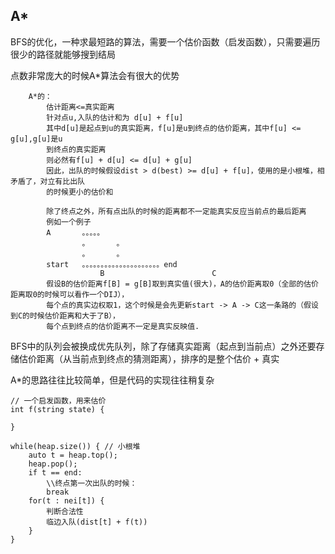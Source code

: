 ## A*

BFS的优化，一种求最短路的算法，需要一个估价函数（启发函数），只需要遍历很少的路径就能够搜到结局

点数非常庞大的时候A*算法会有很大的优势

```
    A*的：
        估计距离<=真实距离
        针对点u,入队的估计和为 d[u] + f[u]
        其中d[u]是起点到u的真实距离，f[u]是u到终点的估价距离，其中f[u] <= g[u],g[u]是u
        到终点的真实距离
        则必然有f[u] + d[u] <= d[u] + g[u]
        因此，出队的时候假设dist > d(best) >= d[u] + f[u]，使用的是小根堆，相矛盾了，对立有比出队
        的时候更小的估价和

        除了终点之外，所有点出队的时候的距离都不一定能真实反应当前点的最后距离
        例如一个例子
        A       。。。。。
                。      。
                。      。
        start   。。。。。。。。。。。。。。。。。。。。。end
                    B                        C
        假设B的估价距离f[B] = g[B]取到真实值(很大)，A的估价距离取0（全部的估价距离取0的时候可以看作一个DIJ），
        每个点的真实边权取1，这个时候是会先更新start -> A -> C这一条路的（假设到C的时候估价距离和大于了B），
        每个点到终点的估价距离不一定是真实反映值. 
```

BFS中的队列会被换成优先队列，除了存储真实距离（起点到当前点）之外还要存储估价距离（从当前点到终点的猜测距离），排序的是整个估价 + 真实

A*的思路往往比较简单，但是代码的实现往往稍复杂

```
// 一个启发函数，用来估价 
int f(string state) {

}

while(heap.size()) { // 小根堆
    auto t = heap.top();
    heap.pop();
    if t == end:
        \\终点第一次出队的时候：
        break
    for(t : nei[t]) {
        判断合法性
        临边入队(dist[t] + f(t))
    }
}
```
